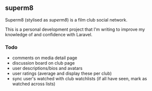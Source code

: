 ## superm8

Superm8 (stylised as _superm8_) is a film club social network.

This is a personal development project that I'm writing to improve my knowledge of and confidence with Laravel.

### Todo

-   comments on media detail page
-   discussion board on club page
-   user descriptions/bios and avatars
-   user ratings (average and display these per club)
-   sync user's watched with club watchlists (if all have seen, mark as watched across lists)
